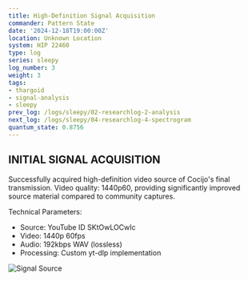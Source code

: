 ```yaml
---
title: High-Definition Signal Acquisition
commander: Pattern State
date: '2024-12-18T19:00:00Z'
location: Unknown Location
system: HIP 22460
type: log
series: sleepy
log_number: 3
weight: 3
tags:
- thargoid
- signal-analysis
- sleepy
prev_log: /logs/sleepy/02-researchlog-2-analysis
next_log: /logs/sleepy/04-researchlog-4-spectrogram
quantum_state: 0.8756
---
```


INITIAL SIGNAL ACQUISITION
-------------------------
Successfully acquired high-definition video source of Cocijo's final transmission. Video quality: 1440p60, providing significantly improved source material compared to community captures.

Technical Parameters:
- Source: YouTube ID SKtOwLOCwIc
- Video: 1440p 60fps
- Audio: 192kbps WAV (lossless)
- Processing: Custom yt-dlp implementation

![Signal Source](../data/images/spectrograms/raw_signal.png)
